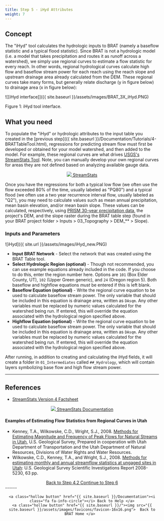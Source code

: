 ```yaml
---
title: Step 5 - iHyd Attributes
weight: 7
---
```


## Concept

The "iHyd" tool calculates the hydrologic inputs to BRAT (namely a baseflow statistic and a typical flood statistic). Since BRAT is not a hydrologic model (i.e. a model that takes precipitation and routes it as runoff across a watershed), we simply use regional curves to estimate a flow statistic for every reach. In other words, regional hydrological curves calculate high flow and baseflow stream power for each reach using the reach slope and upstream drainage area already calculated from the DEM. These regional curves take many forms, but generally relate discharge (y in figure below) to drainage area (x in figure below): 

![[iHyd interface]]({{ site.baseurl }}/assets/images/BRAT_3X_iHyd.PNG)

Figure 1: iHyd tool interface.

## What you need

To populate the "iHyd" or hydrologic attributes to the input table you created in the [previous step]({{ site.baseurl }}/Documentation/Tutorials/4-BRATTableTool.html), regressions for predicting stream flow must first be developed or obtained for your model watershed, and then added to the model.  For example, these regional curves are what drives  [USGS's StreamStats Tool](https://streamstats.usgs.gov/ss/).  Note, you can manually develop your own regional curves for areas they are not defined based on analyzing available gauge data.

<div align="center">
	<a class="button secondary" href="https://streamstats.usgs.gov/ss/"><img src= "{{ site.baseurl }}/assets/images/logos/USGS_logo_White_50w.png"> StreamStats </a>
</div>

Once you have the regressions for both a typical low flow (we often use the flow exceeded 80% of the time, usually labeled as "PQ80") and a typical flood (we often use a two year recurrence interval flow, usually labeled as "Q2"), you may need to calculate values such as mean annual precipitation, mean basin elevation, and/or mean basin slope. These values can be calculated, respectively, using [PRISM 30-year precipitation data](<http://www.prism.oregonstate.edu/normals/>), the project's DEM, and the slope raster during the BRAT table step (found in your BRAT project folder > Inputs > 03_Topography > DEM_** > Slope).

### Inputs and Parameters

![iHyd]({{ site.url }}/assets/images/iHyd_new.PNG)


- **Input BRAT Network**  - Select the network that was created using the BRAT Table tool.
- **Select Hydrologic Region (optional)** -  Though not recommended, you can use example equations already included in the code. If you choose to do this, enter the region number here. Options are `101` (Box Elder County, UT), `102` (Upper Green generic), and `24` (Oregon region 5). Both baseflow and highflow equations *must* be entered if this is left blank. 
- **Baseflow Equation (optional)** - Write the regional curve equation to be used to calculate baseflow stream power. The only variable that should be included in this equation is drainage area, written as `DAsqm`. Any other variables must be replaced by numeric values calculated for the watershed being run. If entered, this will override the equation associated with the hydrological region specified above. 
- **Highflow Equation (optional)** - Write the regional curve equation to be used to calculate baseflow stream power. The only variable that should be included in this equation is drainage area, written as `DAsqm`. Any other variables must be replaced by numeric values calculated for the watershed being run. If entered, this will override the equation associated with the hydrological region specified above. 

After running, in addition to creating and calculating the iHyd fields, it will create a folder in `01_Intermediates` called `##_Hydrology`, which will contain layers symbolizing base flow and high flow stream power.

-----
## References

- [StreamStats Version 4 Factsheet](https://pubs.usgs.gov/fs/2017/3046/fs20173046.pdf)



<div align="center">
	<a class="button" href="https://water.usgs.gov/osw/streamstats/ss_documentation.html"><img src= "{{ site.baseurl }}/assets/images/logos/USGS_logo_White_50w.png"> StreamStats Documentation </a>
</div>

#### Examples of Estimating Flow Statistics from Regional Curves in Utah

- Kenney, T.A., Wilkowske, C.D., Wright, S.J., 2008. [Methods for Estimating Magnitude and Frequency of Peak Flows for Natural Streams in Utah](http://pubs.usgs.gov/sir/2007/5158/pdf/SIR2007_5158_v4.pdf), U.S. Geological Survey, Prepared in cooperation with Utah Department of Transportation and the Utah Department of Natural Resources, Divisions of Water Rights and Water Resources.  
- Wilkowske, C.D., Kenney, T.A., and Wright, S.J., 2008. [Methods for estimating monthly and annual streamflow statistics at ungaged sites in Utah](http://pubs.usgs.gov/sir/2008/5230): U.S. Geological Survey Scientific Investigations Report 2008-5230, 63 pp. 



<div align="center">
	<a class="hollow button" href="{{ site.baseurl }}/Documentation/Tutorials/4.2-BRATBraidHandler"><i class="fa fa-arrow-circle-left"></i> Back to Step 4.2 </a>
	<a class="hollow button" href="{{ site.baseurl }}/Documentation/Tutorials/6-BRATVegetationFIS"><i class="fa fa-arrow-circle-right"></i> Continue to Step 6 </a>
</div>	
------
<div align="center">

	<a class="hollow button" href="{{ site.baseurl }}/Documentation"><i class="fa fa-info-circle"></i> Back to Help </a>
	<a class="hollow button" href="{{ site.baseurl }}/"><img src="{{ site.baseurl }}/assets/images/favicons/favicon-16x16.png">  Back to BRAT Home </a>  
</div>